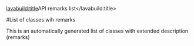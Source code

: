 <lavabuild:title>API remarks list</lavabuild:title>

#List of classes wih remarks

This is an automatically generated list of classes with extended description (remarks)

<script type="lavabuild/eval">
	var directory_contents = grunt.file.expand('api_docs/*.md');
	result = '';
	directory_contents.forEach(function(path){
		path = path.substr(path.indexOf('/') + 1);
		path = path.substr(0, path.length - 3);
		result += "{@link " + path + "}\n<br/>";
	});
</script>